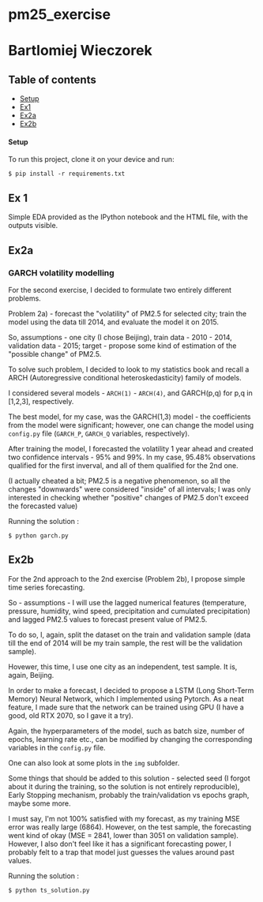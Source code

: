 # pm25_exercise
# Bartlomiej Wieczorek


## Table of contents

* [Setup](##Setup)
* [Ex1](##Ex1)
* [Ex2a](##Ex2a)
* [Ex2b](##Ex2b)


#### Setup

To run this project, clone it on your device and run:

```
$ pip install -r requirements.txt
```

## Ex 1

Simple EDA provided as the IPython notebook and the HTML file, with the outputs visible.

## Ex2a
### GARCH volatility modelling

For the second exercise, I decided to formulate two entirely different problems.

Problem 2a) - forecast the "volatility" of PM2.5 for selected city; train the model using the data till 2014, and evaluate the model it on 2015.

So, assumptions - one city (I chose Beijing), train data - 2010 - 2014, validation data - 2015; target - propose some kind of estimation of the "possible change" of PM2.5.

To solve such problem, I decided to look to my statistics book and recall a ARCH (Autoregressive conditional heteroskedasticity) family of models.

I considered several models - `ARCH(1)` - `ARCH(4)`, and GARCH(p,q) for p,q in [1,2,3], respectively.

The best model, for my case, was the GARCH(1,3) model - the coefficients from the model were significant;
however, one can change the model using `config.py` file (`GARCH_P`, `GARCH_Q` variables, respectively).

After training the model, I forecasted the volatility 1 year ahead and created two confidence intervals - 95% and 99%. In my case, 95.48% observations qualified for the first inverval, and all of them qualified for the 2nd one.

(I actually cheated a bit; PM2.5 is a negative phenomenon, so all the changes "downwards" were considered "inside" of all intervals; I was only interested in checking whether "positive" changes of PM2.5 don't exceed the forecasted value)

Running the solution : 

```
$ python garch.py
```

## Ex2b

For the 2nd approach to the 2nd exercise (Problem 2b), I propose simple time series forecasting. 

So - assumptions - I will use the lagged numerical features (temperature, pressure, humidity, wind speed, precipitation and cumulated precipitation) and lagged PM2.5 values to forecast present value of PM2.5.

To do so, I, again, split the dataset on the train and validation sample (data till the end of 2014 will be my train sample, the rest will be the validation sample).

Hovewer, this time, I use one city as an independent, test sample. It is, again, Beijing.

In order to make a forecast, I decided to propose a LSTM (Long Short-Term Memory) Neural Network, which I implemented using Pytorch. As a neat feature, I made sure that the network can be trained using GPU (I have a good, old RTX 2070, so I gave it a try).

Again, the hyperparameters of the model, such as batch size, number of epochs, learning rate etc., can be modified by changing the corresponding variables in the `config.py` file.

One can also look at some plots in the `img` subfolder.

Some things that should be added to this solution - selected seed (I forgot about it during the training, so the solution is not entirely reproducible), Early Stopping mechanism, probably the train/validation vs epochs graph, maybe some more.

I must say, I'm not 100% satisfied with my forecast, as my training MSE error was really large (6864). However, on the test sample, the forecasting went kind of okay (MSE = 2841, lower than 3051 on validation sample). However, I also don't feel like it has a significant forecasting power, I probably felt to a trap that model just guesses the values around past values.

Running the solution : 

```
$ python ts_solution.py
```